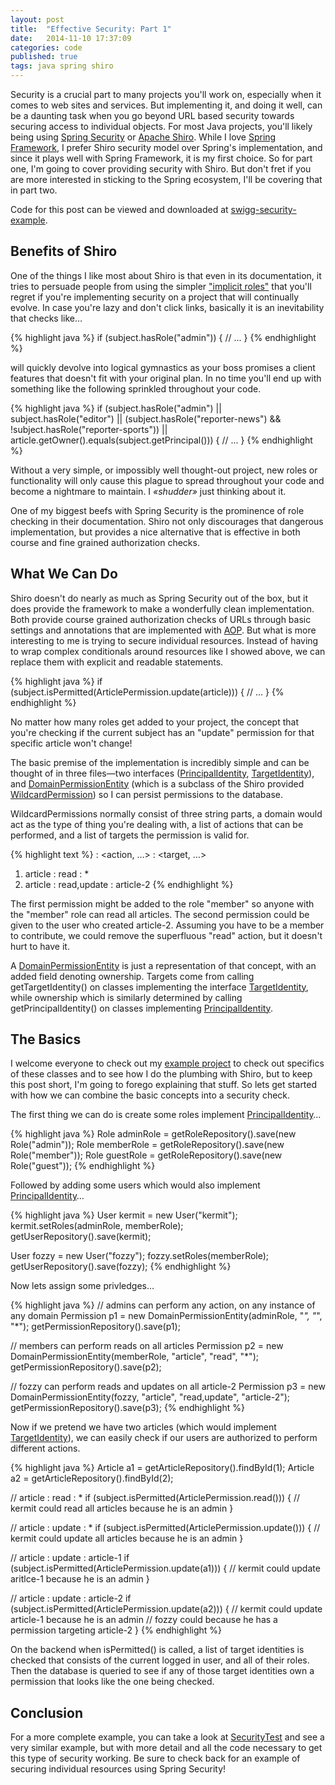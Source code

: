 ```yaml
---
layout: post
title:  "Effective Security: Part 1"
date:   2014-11-10 17:37:09
categories: code
published: true
tags: java spring shiro
---
```


Security is a crucial part to many projects you'll work on, especially when it comes to web sites and services. But implementing it, and doing it well, can be a daunting task when you go beyond URL based security towards securing access to individual objects. For most Java projects, you'll likely being using [Spring Security][spring-security] or [Apache Shiro][apache-shiro]. While I love [Spring Framework][spring-framework], I prefer Shiro security model over Spring's implementation, and since it plays well with Spring Framework, it is my first choice. So for part one, I'm going to cover providing security with Shiro. But don't fret if you are more interested in sticking to the Spring ecosystem, I'll be covering that in part two.

Code for this post can be viewed and downloaded at [swigg-security-example][swigg-security-example].

## Benefits of Shiro

One of the things I like most about Shiro is that even in its documentation, it tries to persuade people from using the simpler ["implicit roles"][implicit-roles] that you'll regret if you're implementing security on a project that will continually evolve. In case you're lazy and don't click links, basically it is an inevitability that checks like…

{% highlight java %}
if (subject.hasRole("admin")) {
    // ...
}
{% endhighlight %}

will quickly devolve into logical gymnastics as your boss promises a client features that doesn't fit with your original plan. In no time you'll end up with something like the following sprinkled throughout your code.

{% highlight java %}
if (subject.hasRole("admin") || subject.hasRole("editor")
    || (subject.hasRole("reporter-news") && !subject.hasRole("reporter-sports"))
    || article.getOwner().equals(subject.getPrincipal())) {
    // ...
}
{% endhighlight %}

Without a very simple, or impossibly well thought-out project, new roles or functionality will only cause this plague to spread throughout your code and become a nightmare to maintain. I _&laquo;shudder&raquo;_ just thinking about it.

One of my biggest beefs with Spring Security is the prominence of role checking in their documentation. Shiro not only discourages that dangerous implementation, but provides a nice alternative that is effective in both course and fine grained authorization checks.

## What We Can Do

Shiro doesn't do nearly as much as Spring Security out of the box, but it does provide the framework to make a wonderfully clean implementation. Both provide course grained authorization checks of URLs through basic settings and annotations that are implemented with [AOP][aspect-oriented-programming]. But what is more interesting to me is trying to secure individual resources. Instead of having to wrap complex conditionals around resources like I showed above, we can replace them with explicit and readable statements.

{% highlight java %}
if (subject.isPermitted(ArticlePermission.update(article))) {
    // ...
}
{% endhighlight %}

No matter how many roles get added to your project, the concept that you're checking if the current subject has an "update" permission for that specific article won't change!

The basic premise of the implementation is incredibly simple and can be thought of in three files—two interfaces ([PrincipalIdentity][principal-identity], [TargetIdentity][target-identity]), and [DomainPermissionEntity][domain-permission-entity] (which is a subclass of the Shiro provided [WildcardPermission][wildcard-permission]) so I can persist permissions to the database.

WildcardPermissions normally consist of three string parts, a domain would act as the type of thing you're dealing with, a list of actions that can be performed, and a list of targets the permission is valid for.

{% highlight text %}
<domain> : <action, …> : <target, …>
1. article  : read        : *
2. article  : read,update : article-2
{% endhighlight %}

The first permission might be added to the role "member" so anyone with the "member" role can read all articles. The second permission could be given to the user who created article-2. Assuming you have to be a member to contribute, we could remove the superfluous "read" action, but it doesn't hurt to have it.

A [DomainPermissionEntity][domain-permission-entity] is just a representation of that concept, with an added field denoting ownership. Targets come from calling getTargetIdentity() on classes implementing the interface [TargetIdentity][target-identity], while ownership which is similarly determined by calling getPrincipalIdentity() on classes implementing [PrincipalIdentity][principal-identity].

## The Basics

I welcome everyone to check out my [example project][swigg-security-example] to check out specifics of these classes and to see how I do the plumbing with Shiro, but to keep this post short, I'm going to forego explaining that stuff. So lets get started with how we can combine the basic concepts into a security check.

The first thing we can do is create some roles implement [PrincipalIdentity][principal-identity]…

{% highlight java %}
Role adminRole = getRoleRepository().save(new Role("admin"));
Role memberRole = getRoleRepository().save(new Role("member"));
Role guestRole = getRoleRepository().save(new Role("guest"));
{% endhighlight %}

Followed by adding some users which would also implement [PrincipalIdentity][principal-identity]…

{% highlight java %}
User kermit = new User("kermit");
kermit.setRoles(adminRole, memberRole);
getUserRepository().save(kermit);

User fozzy = new User("fozzy");
fozzy.setRoles(memberRole);
getUserRepository().save(fozzy);
{% endhighlight %}

Now lets assign some privledges…

{% highlight java %}
// admins can perform any action, on any instance of any domain
Permission p1 = new DomainPermissionEntity(adminRole, "*", "*", "*");
getPermissionRepository().save(p1);

// members can perform reads on all articles
Permission p2 = new DomainPermissionEntity(memberRole, "article", "read", "*");
getPermissionRepository().save(p2);

// fozzy can perform reads and updates on all article-2
Permission p3 = new DomainPermissionEntity(fozzy, "article", "read,update", "article-2");
getPermissionRepository().save(p3);
{% endhighlight %}

Now if we pretend we have two articles (which would implement [TargetIdentity][target-identity]), we can easily check if our users are authorized to perform different actions.

{% highlight java %}
Article a1 = getArticleRepository().findById(1);
Article a2 = getArticleRepository().findById(2);

// article : read : *
if (subject.isPermitted(ArticlePermission.read())) {
    // kermit could read all articles because he is an admin
}

// article : update : *
if (subject.isPermitted(ArticlePermission.update())) {
    // kermit could update all articles because he is an admin
}

// article : update : article-1
if (subject.isPermitted(ArticlePermission.update(a1))) {
    // kermit could update aritlce-1 because he is an admin
}

// article : update : article-2
if (subject.isPermitted(ArticlePermission.update(a2))) {
    // kermit could update article-1 because he is an admin
    // fozzy could because he has a permission targeting article-2
}
{% endhighlight %}

On the backend when isPermitted() is called, a list of target identities is checked that consists of the current logged in user, and all of their roles. Then the database is queried to see if any of those target identities own a permission that looks like the one being checked.

## Conclusion

For a more complete example, you can take a look at [SecurityTest][security-test] and see a very similar example, but with more detail and all the code necessary to get this type of security working. Be sure to check back for an example of securing individual resources using Spring Security!



[spring-security]: http://projects.spring.io/spring-security/
[apache-shiro]: http://shiro.apache.org
[spring-framework]: http://projects.spring.io/spring-framework/
[swigg-security-example]: https://github.com/dustins/swigg-security-example
[implicit-roles]: http://shiro.apache.org/authorization.html#Authorization-Roles
[aspect-oriented-programming]: http://en.wikipedia.org/wiki/Aspect-oriented_programming
[principal-identity]: https://github.com/dustins/swigg-security-example/blob/master/src/main/java/net/swigg/security/authorization/PrincipalIdentity.java
[target-identity]: https://github.com/dustins/swigg-security-example/blob/master/src/main/java/net/swigg/security/authorization/TargetIdentity.java
[wildcard-permission]: https://shiro.apache.org/static/1.2.3/apidocs/org/apache/shiro/authz/permission/WildcardPermission.html
[domain-permission-entity]: https://github.com/dustins/swigg-security-example/blob/master/src/main/java/net/swigg/security/authorization/DomainPermissionEntity.java
[security-test]: https://github.com/dustins/swigg-security-example/blob/master/src/test/java/net/swigg/security/example/SecurityTest.java